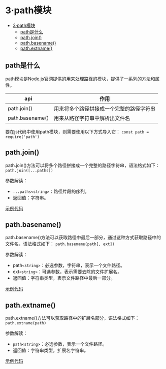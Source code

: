 # 3·path模块

- [3·path模块](#3path模块)
  - [path是什么](#path是什么)
  - [path.join()](#pathjoin)
  - [path.basename()](#pathbasename)
  - [path.extname()](#pathextname)

## path是什么
path模块是Node.js官网提供的用来处理路径的模块，提供了一系列的方法和属性。

| api             | 作用                                     |
| --------------- | ---------------------------------------- |
| path.join()     | 用来将多个路径拼接成一个完整的路径字符串 |
| path.basename() | 用来从路径字符串中解析出文件名 |

要在js代码中使用path模块，则需要使用以下方式导入它：
`const path = require('path')`

## path.join()
path.join()方法可以将多个路径拼接成一个完整的路径字符串，语法格式如下：
`path.join([...paths])`

参数解读：
- `...paths<string>`：路径片段的序列。
- 返回值：字符串。

[示例代码](../code/path.js)

## path.basename()
path.basename()方法可以获取路径中最后一部分，通过这种方式获取路径中的文件名，语法格式如下：
`path.basename(path[, ext])`

参数解读：
- path`<string>`：必选参数，字符串，表示一个文件路径。
- ext`<string>`：可选参数，表示需要去除的文件扩展名。
- 返回值：字符串类型，表示文件路径中最后一部分。

[示例代码](../code/path.js)

## path.extname()
path.extname()方法可以获取路径中的扩展名部分，语法格式如下：
`path.extname(path)`

参数解读：
- `path<string>`：必选参数，表示一个文件路径。
- 返回值：字符串类型，扩展名字符串。

[示例代码](../code/path.js)